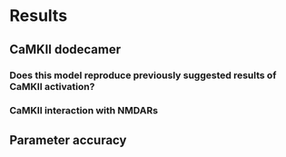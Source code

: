 # Results

## CaMKII dodecamer

### Does this model reproduce previously suggested results of CaMKII activation?

### CaMKII interaction with NMDARs

## Parameter accuracy